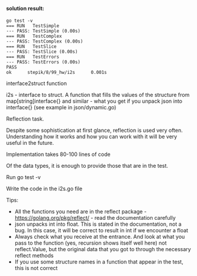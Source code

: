 #### solution result:
```
go test -v
=== RUN   TestSimple
--- PASS: TestSimple (0.00s)
=== RUN   TestComplex
--- PASS: TestComplex (0.00s)
=== RUN   TestSlice
--- PASS: TestSlice (0.00s)
=== RUN   TestErrors
--- PASS: TestErrors (0.00s)
PASS
ok      stepik/8/99_hw/i2s      0.001s
```
interface2struct function

i2s - interface to struct. A function that fills the values ​​of the structure from map[string]interface{} and similar - what you get if you unpack json into interface{} (see example in json/dynamic.go)

Reflection task.

Despite some sophistication at first glance, reflection is used very often. Understanding how it works and how you can work with it will be very useful in the future.

Implementation takes 80-100 lines of code

Of the data types, it is enough to provide those that are in the test.

Run go test -v

Write the code in the i2s.go file

Tips:



* All the functions you need are in the reflect package - https://golang.org/pkg/reflect/ - read the documentation carefully
* json unpacks int into float. This is stated in the documentation, not a bug. In this case, it will be correct to result in int if we encounter a float
* Always check what you receive at the entrance. And look at what you pass to the function (yes, recursion shows itself well here) not reflect.Value, but the original data that you got to through the necessary reflect methods
* If you use some structure names in a function that appear in the test, this is not correct
